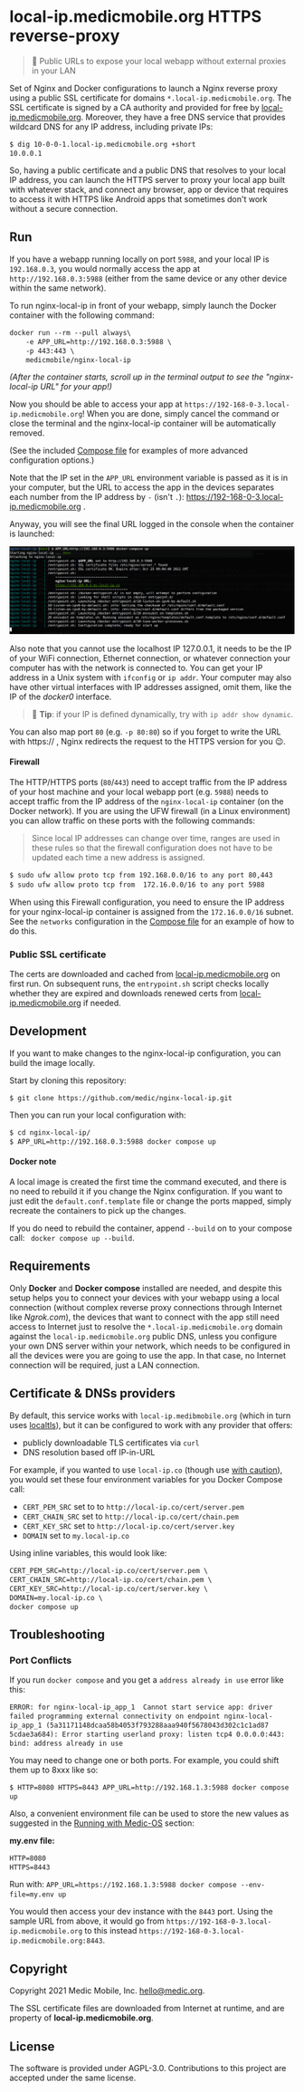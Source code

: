 local-ip.medicmobile.org HTTPS reverse-proxy
===============================

> 🚀 Public URLs to expose your local webapp without
>    external proxies in your LAN

Set of Nginx and Docker configurations to launch a Nginx reverse proxy using a public SSL certificate for
domains `*.local-ip.medicmobile.org`. The SSL certificate is signed by a CA authority
and provided for free by [local-ip.medicmobile.org](https://local-ip.medicmobile.org/). Moreover,
they have a free DNS service that provides wildcard DNS for any IP
address, including private IPs:

    $ dig 10-0-0-1.local-ip.medicmobile.org +short
    10.0.0.1

So, having a public certificate and a public DNS that resolves to your
local IP address, you can launch the HTTPS server to proxy
your local app built with whatever stack, and connect any browser,
app or device that requires to access it with HTTPS like Android
apps that sometimes don't work without a secure connection.


Run
---

If you have a webapp running locally on port `5988`, and your local IP is `192.168.0.3`, you would normally access the app at `http://192.168.0.3:5988` (either from the same device or any other device within the same network). 

To run nginx-local-ip in front of your webapp, simply launch the Docker container with the following command:

```shell
docker run --rm --pull always\
    -e APP_URL=http://192.168.0.3:5988 \
    -p 443:443 \
    medicmobile/nginx-local-ip
```

_(After the container starts, scroll up in the terminal output to see the "nginx-local-ip URL" for your app!)_

Now you should be able to access your app at `https://192-168-0-3.local-ip.medicmobile.org`! When you are done, simply cancel the command or close the terminal and the nginx-local-ip container will be automatically removed.

(See the included [Compose file](./compose.yaml) for examples of more advanced configuration options.)

Note that the IP set in the `APP_URL` environment variable is passed
as it is in your computer, but the URL to access the app in the devices
separates each number from the IP address by `-`
(isn't `.`): https://192-168-0-3.local-ip.medicmobile.org .

Anyway, you will see the final URL logged in the console when the
container is launched:

![nginx-local-ip startup](docs/img/nginx-local-ip-startup.png)

Also note that you cannot use the localhost IP 127.0.0.1, it needs to
be the IP of your WiFi connection, Ethernet connection, or whatever
connection your computer has with the network is connected to. You
can get your IP address in a Unix system with `ifconfig` or `ip addr`.
Your computer may also have other virtual interfaces with IP addresses
assigned, omit them, like the IP of the _docker0_ interface.

> :signal_strength: **Tip**: if your IP is defined dynamically, try with `ip addr show dynamic`.

You can also map port `80` (e.g. `-p 80:80`) so if you forget to write the URL
with https:// , Nginx redirects the request to the HTTPS version
for you 😉.

#### Firewall

The HTTP/HTTPS ports (`80`/`443`) need to accept traffic from the IP address of your host machine and your local webapp port (e.g. `5988`) needs to accept traffic from the IP address of the `nginx-local-ip` container (on the Docker network). If you are using the UFW firewall (in a Linux environment) you can allow traffic on these ports with the following commands:

> Since local IP addresses can change over time, ranges are used in these rules so that the firewall configuration does not have to be updated each time a new address is assigned.

```.sh
$ sudo ufw allow proto tcp from 192.168.0.0/16 to any port 80,443
$ sudo ufw allow proto tcp from  172.16.0.0/16 to any port 5988
```

When using this Firewall configuration, you need to ensure the IP address for your nginx-local-ip container is assigned from the `172.16.0.0/16` subnet. See the `networks` configuration in the [Compose file](./compose.yaml) for an example of how to do this.

### Public SSL certificate

The certs are downloaded and cached from [local-ip.medicmobile.org](https://local-ip.medicmobile.org/) on first run. On subsequent runs, the `entrypoint.sh` script checks locally whether they are expired and downloads renewed certs from  [local-ip.medicmobile.org](https://local-ip.medicmobile.org/) if needed.

Development
-----------

If you want to make changes to the nginx-local-ip configuration, you can build the image locally.

Start by cloning this repository:

    $ git clone https://github.com/medic/nginx-local-ip.git

Then you can run your local configuration with:

    $ cd nginx-local-ip/
    $ APP_URL=http://192.168.0.3:5988 docker compose up

#### Docker note
A local image is created the first time the command executed, and there is no need to rebuild it if you change the Nginx configuration. If you want to just edit the `default.conf.template` file or change the ports mapped, simply recreate the containers to pick up the changes.

If you do need to rebuild the container, append `--build` on to your compose call: ` docker compose up --build`.

Requirements
------------

Only **Docker** and **Docker compose** installed are needed, and despite
this setup helps you to connect your devices with your webapp using
a local connection (without complex reverse proxy connections through
Internet like _Ngrok.com_), the devices that want to connect with the app
still need access to Internet just to resolve the `*.local-ip.medicmobile.org` domain
against the `local-ip.medicmobile.org` public DNS, unless you configure your own DNS server
within your network, which needs to be configured in all the devices were you
are going to use the app. In that case, no Internet connection will be required,
just a LAN connection.


Certificate & DNSs providers
---------

By default, this service works with `local-ip.medibmobile.org` (which in turn uses [localtls](https://github.com/Corollarium/localtls/)), but it can be configured to work with any provider that offers:
* publicly downloadable TLS certificates via `curl`
* DNS resolution based off IP-in-URL

For example, if you wanted to use `local-ip.co` (though use [with caution](https://github.com/medic/cht-core/issues/8100)), you would set these four environment variables for you Docker Compose call:

* `CERT_PEM_SRC` set to to `http://local-ip.co/cert/server.pem`
* `CERT_CHAIN_SRC` set to `http://local-ip.co/cert/chain.pem`
* `CERT_KEY_SRC`  set to `http://local-ip.co/cert/server.key`
* `DOMAIN` set to `my.local-ip.co`

Using inline variables, this would look like:

```shell
CERT_PEM_SRC=http://local-ip.co/cert/server.pem \
CERT_CHAIN_SRC=http://local-ip.co/cert/chain.pem \
CERT_KEY_SRC=http://local-ip.co/cert/server.key \
DOMAIN=my.local-ip.co \
docker compose up 
```

Troubleshooting
---------

### Port Conflicts

If you run `docker compose` and you get a `address already in use` error like this:

```
ERROR: for nginx-local-ip_app_1  Cannot start service app: driver failed programming external connectivity on endpoint nginx-local-ip_app_1 (5a31171148dcaa58b4053f793288aaa940f5678043d302c1c1ad87
5cdae3a684): Error starting userland proxy: listen tcp4 0.0.0.0:443: bind: address already in use
```                                                                                          

You may need to change one or both ports. For example, you could shift them
up to 8xxx like so:

    $ HTTP=8080 HTTPS=8443 APP_URL=http://192.168.1.3:5988 docker compose up

Also, a convenient environment file can be used to store the new values as
suggested in the [Running with Medic-OS](#running-with-medic-os) section:

**my.env file:**

    HTTP=8080
    HTTPS=8443

Run with: `APP_URL=https://192.168.1.3:5988 docker compose --env-file=my.env up`

You would then access your dev instance with the `8443` port.
Using the sample URL from above, it would go from `https://192-168-0-3.local-ip.medicmobile.org`
to this instead `https://192-168-0-3.local-ip.medicmobile.org:8443`.


Copyright
---------

Copyright 2021 Medic Mobile, Inc. <hello@medic.org>.

The SSL certificate files are downloaded from Internet at runtime,
and are property of **local-ip.medicmobile.org**.


License
-------

The software is provided under AGPL-3.0. Contributions to this project
are accepted under the same license.
